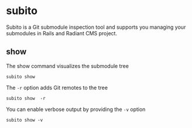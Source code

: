 subito
======

Subito is a Git submodule inspection tool and supports you managing your submodules in Rails and Radiant CMS project.

show
----

The show command visualizes the submodule tree

	subito show

The `-r` option adds Git remotes to the tree

	subito show  -r
		
You can enable verbose output by providing the `-v` option

	subito show -v


